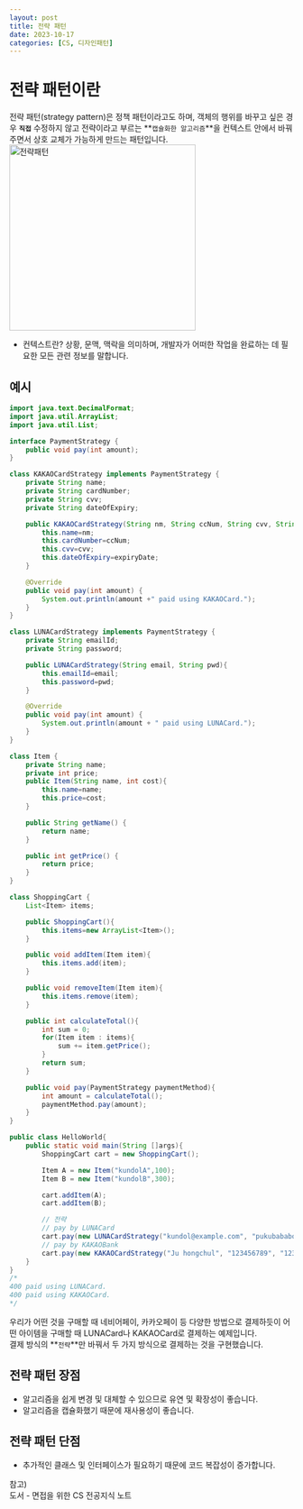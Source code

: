 ```yaml
---
layout: post
title: 전략 패턴
date: 2023-10-17
categories: [CS, 디자인패턴]
---
```


# 전략 패턴이란

전략 패턴(strategy pattern)은 정책 패턴이라고도 하며, 객체의 행위를 바꾸고 싶은 경우 **`직접`** 수정하지 않고 전략이라고 부르는 **`캡슐화한 알고리즘`**을 컨텍스트 안에서 바꿔주면서 상호 교체가 가능하게 만드는 패턴입니다.  
<img src="https://github.com/xotlr333/xotlr333.github.io/assets/81614820/5ddd4e9c-6d2c-441f-9c2f-0af95d3c5497" width="330" alt="전략패턴" />

- 컨텍스트란? 상황, 문맥, 맥락을 의미하며, 개발자가 어떠한 작업을 완료하는 데 필요한 모든 관련 정보를 말합니다.

## 예시

```java
import java.text.DecimalFormat;
import java.util.ArrayList;
import java.util.List;

interface PaymentStrategy {
    public void pay(int amount);
}

class KAKAOCardStrategy implements PaymentStrategy {
    private String name;
    private String cardNumber;
    private String cvv;
    private String dateOfExpiry;

    public KAKAOCardStrategy(String nm, String ccNum, String cvv, String expiryDate){
        this.name=nm;
        this.cardNumber=ccNum;
        this.cvv=cvv;
        this.dateOfExpiry=expiryDate;
    }

    @Override
    public void pay(int amount) {
        System.out.println(amount +" paid using KAKAOCard.");
    }
}

class LUNACardStrategy implements PaymentStrategy {
    private String emailId;
    private String password;

    public LUNACardStrategy(String email, String pwd){
        this.emailId=email;
        this.password=pwd;
    }

    @Override
    public void pay(int amount) {
        System.out.println(amount + " paid using LUNACard.");
    }
}

class Item {
    private String name;
    private int price;
    public Item(String name, int cost){
        this.name=name;
        this.price=cost;
    }

    public String getName() {
        return name;
    }

    public int getPrice() {
        return price;
    }
}

class ShoppingCart {
    List<Item> items;

    public ShoppingCart(){
        this.items=new ArrayList<Item>();
    }

    public void addItem(Item item){
        this.items.add(item);
    }

    public void removeItem(Item item){
        this.items.remove(item);
    }

    public int calculateTotal(){
        int sum = 0;
        for(Item item : items){
            sum += item.getPrice();
        }
        return sum;
    }

    public void pay(PaymentStrategy paymentMethod){
        int amount = calculateTotal();
        paymentMethod.pay(amount);
    }
}

public class HelloWorld{
    public static void main(String []args){
        ShoppingCart cart = new ShoppingCart();

        Item A = new Item("kundolA",100);
        Item B = new Item("kundolB",300);

        cart.addItem(A);
        cart.addItem(B);

        // 전략
        // pay by LUNACard
        cart.pay(new LUNACardStrategy("kundol@example.com", "pukubababo"));
        // pay by KAKAOBank
        cart.pay(new KAKAOCardStrategy("Ju hongchul", "123456789", "123", "12/01"));
    }
}
/*
400 paid using LUNACard.
400 paid using KAKAOCard.
*/

```

우리가 어떤 것을 구매할 때 네비어페이, 카카오페이 등 다양한 방법으로 결제하듯이 어떤 아이템을 구매할 때 LUNACard나 KAKAOCard로 결제하는 예제입니다.  
결제 방식의 **`전략`**만 바꿔서 두 가지 방식으로 결제하는 것을 구현했습니다.

## 전략 패턴 장점

- 알고리즘을 쉽게 변경 및 대체할 수 있으므로 유연 및 확장성이 좋습니다.
- 알고리즘을 캡슐화했기 때문에 재사용성이 좋습니다.

## 전략 패턴 단점

- 추가적인 클래스 및 인터페이스가 필요하기 때문에 코드 복잡성이 증가합니다.

참고)  
도서 - 면접을 위한 CS 전공지식 노트
